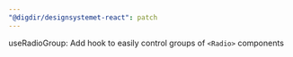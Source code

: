 ```yaml
---
"@digdir/designsystemet-react": patch
---
```


useRadioGroup: Add hook to easily control groups of `<Radio>` components
